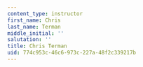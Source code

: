```yaml
---
content_type: instructor
first_name: Chris
last_name: Terman
middle_initial: ''
salutation: ''
title: Chris Terman
uid: 774c953c-46c6-973c-227a-48f2c339217b
---
```

